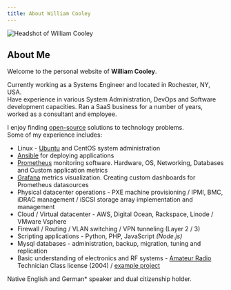 ```yaml
---
title: About William Cooley
---
```

![Headshot of William Cooley](/images/headshot-2021-cricle.png)

## About Me
Welcome to the personal website of **William Cooley**.  

Currently working as a Systems Engineer and located in Rochester, NY, USA.  
Have experience in various System Administration, DevOps and Software development capacities.
Ran a SaaS business for a number of years, worked as a consultant and employee.

I enjoy finding [open-source](https://en.wikipedia.org/wiki/Open-source_model) solutions to technology problems.  
Some of my experience includes:

- Linux - [Ubuntu](https://www.ubuntu.com/) and CentOS system administration
- [Ansible](https://en.wikipedia.org/wiki/Ansible_(software)) for deploying applications
- [Prometheus](https://prometheus.io/) monitoring software. Hardware, OS, Networking, Databases and Custom application metrics
- [Grafana](https://grafana.com/) metrics visualization. Creating custom dashboards for Prometheus datasources
- Physical datacenter operations - PXE machine provisioning / IPMI, BMC, iDRAC management / iSCSI storage array implementation and management
- Cloud / Virtual datacenter - AWS, Digital Ocean, Rackspace, Linode / VMware Vsphere
- Firewall / Routing / VLAN switching / VPN tunneling (Layer 2 / 3)
- Scripting applications - Python, PHP, JavaScript *(Node.js)*
- Mysql databases - administration, backup, migration, tuning and replication
- Basic understanding of electronics and RF systems - [Amateur Radio](https://en.wikipedia.org/wiki/Amateur_radio) Technician Class license (2004) / [example project](/blog/2014/06/webrtc-controlled-telepresence-robot-project/)

Native English and German* speaker and dual citizenship holder.